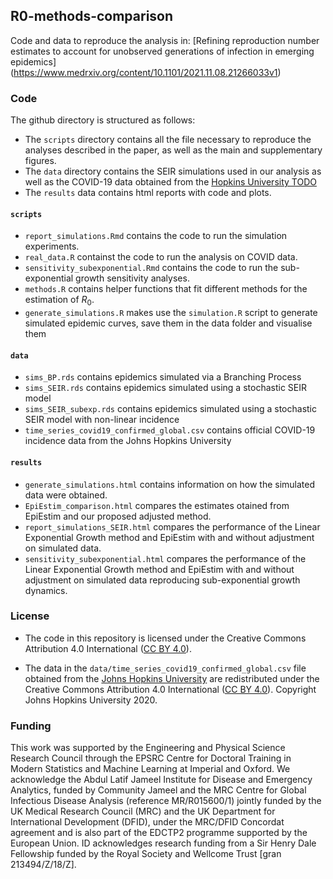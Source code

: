 ## R0-methods-comparison

Code and data to reproduce the analysis in: [Refining reproduction number estimates to account for unobserved generations of infection in emerging epidemics] (https://www.medrxiv.org/content/10.1101/2021.11.08.21266033v1)

### Code

The github directory is structured as follows:

- The `scripts` directory contains all the file necessary to reproduce the analyses described in the paper, as well as the main and supplementary figures.
- The `data` directory contains the SEIR simulations used in our analysis as well as the COVID-19 data obtained from the [Hopkins University TODO]( https://github.com/CSSEGISandData/COVID-19/tree/master/csse_covid_19_data/csse_covid_19_time_series)
- The `results` data contains html reports with code and plots.

#### `scripts`	

- `report_simulations.Rmd` contains the code to run the simulation experiments.
- `real_data.R` containst the code to run the analysis on COVID data.
- `sensitivity_subexponential.Rmd` contains the code to run the sub-exponential growth sensitivity analyses. 
- `methods.R` contains helper functions that fit different methods for the estimation of $R_0$.
- `generate_simulations.R` makes use the `simulation.R` script to generate simulated epidemic curves, save them in the data folder and visualise them

#### `data`

-  `sims_BP.rds` contains epidemics simulated via a Branching Process
-  `sims_SEIR.rds` contains epidemics simulated using a stochastic SEIR model
-  `sims_SEIR_subexp.rds` contains epidemics simulated using a stochastic SEIR model with non-linear incidence
-  `time_series_covid19_confirmed_global.csv` contains official COVID-19 incidence data from the Johns Hopkins University


#### `results`

-   `generate_simulations.html` contains information on how the simulated data were obtained.
-   `EpiEstim_comparison.html` compares the estimates otained from EpiEstim and our proposed adjusted method. 
-   `report_simulations_SEIR.html` compares the performance of the Linear Exponential Growth method and EpiEstim with and without adjustment on simulated data.
-   `sensitivity_subexponential.html` compares the performance of the Linear Exponential Growth method and EpiEstim with and without adjustment on simulated data reproducing sub-exponential growth dynamics. 

### License

- The code in this repository is licensed under the Creative Commons Attribution 4.0  International ([CC BY 4.0](https://creativecommons.org/licenses/by/4.0/)). 

- The data in the `data/time_series_covid19_confirmed_global.csv` file obtained from the  [Johns Hopkins University](https://github.com/CSSEGISandData/COVID-19.) are redistributed under the Creative Commons Attribution 4.0  International ([CC BY 4.0](https://creativecommons.org/licenses/by/4.0/)).  Copyright Johns Hopkins University 2020.

### Funding

This work was supported by the Engineering and Physical Science Research Council through the EPSRC Centre for Doctoral Training in Modern Statistics and Machine Learning at Imperial and Oxford. We acknowledge the Abdul Latif Jameel Institute for Disease and Emergency Analytics, funded by Community Jameel and the MRC Centre for Global Infectious Disease Analysis (reference MR/R015600/1) jointly funded by the UK Medical Research Council (MRC) and the UK Department for International Development (DFID), under the MRC/DFID Concordat agreement and is also part of the EDCTP2 programme supported by the European Union. ID acknowledges research funding from a Sir Henry Dale Fellowship funded by the Royal Society and Wellcome Trust [gran 213494/Z/18/Z].

